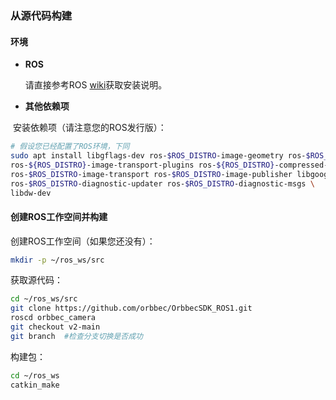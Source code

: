 ### 从源代码构建

#### 环境

- **ROS**

  请直接参考ROS [wiki](http://wiki.ros.org/ROS/Installation)获取安装说明。

- **其他依赖项**

​		安装依赖项（请注意您的ROS发行版）：

```bash
# 假设您已经配置了ROS环境，下同
sudo apt install libgflags-dev ros-$ROS_DISTRO-image-geometry ros-$ROS_DISTRO-camera-info-manager \
ros-${ROS_DISTRO}-image-transport-plugins ros-${ROS_DISTRO}-compressed-image-transport \
ros-$ROS_DISTRO-image-transport ros-$ROS_DISTRO-image-publisher libgoogle-glog-dev libusb-1.0-0-dev libeigen3-dev \
ros-$ROS_DISTRO-diagnostic-updater ros-$ROS_DISTRO-diagnostic-msgs \
libdw-dev
```

#### 创建ROS工作空间并构建

创建ROS工作空间（如果您还没有）：

```bash
mkdir -p ~/ros_ws/src
```

获取源代码：

```bash
cd ~/ros_ws/src
git clone https://github.com/orbbec/OrbbecSDK_ROS1.git
roscd orbbec_camera
git checkout v2-main
git branch  #检查分支切换是否成功
```

构建包：

```bash
cd ~/ros_ws
catkin_make
```

